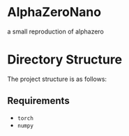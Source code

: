 # AlphaZeroNano

a small reproduction of alphazero 

# Directory Structure

The project structure is as follows:

## Requirements

- `torch`
- `numpy`